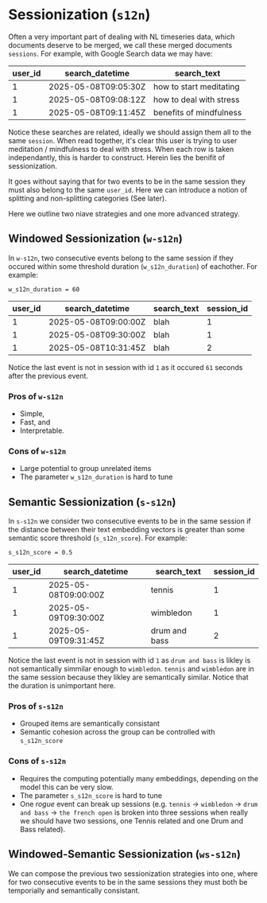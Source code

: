 # Sessionization (`s12n`)

Often a very important part of dealing with NL timeseries data, which documents deserve to be merged, we call these merged documents `sessions`. For example, with Google Search data we may have:

| user\_id | search\_datetime     | search\_text            |
| -------- | -------------------- | ----------------------- |
| 1        | 2025-05-08T09:05:30Z | how to start meditating |
| 1        | 2025-05-08T09:08:12Z | how to deal with stress |
| 1        | 2025-05-08T09:11:45Z | benefits of mindfulness |

Notice these searches are related, ideally we should assign them all to the same `session`. When read together, it's clear this user is trying to user meditation / mindfulness to deal with stress. When each row is taken independantly, this is harder to construct. Herein lies the benifit of sessionization.

It goes without saying that for two events to be in the same session they must also belong to the same `user_id`. Here we can introduce a notion of splitting and non-splitting categories (See later).

Here we outline two niave strategies and one more advanced strategy.

## Windowed Sessionization (`w-s12n`)

In `w-s12n`, two consecutive events belong to the same session if they occured within some threshold duration (`w_s12n_duration`) of eachother. For example:

`w_s12n_duration = 60`

| user\_id | search\_datetime     | search\_text            | session_id |
| -------- | -------------------- | ----------------------- | ---------- |
| 1        | 2025-05-08T09:00:00Z | blah                    | 1          |
| 1        | 2025-05-08T09:30:00Z | blah                    | 1          |
| 1        | 2025-05-08T10:31:45Z | blah                    | 2          |

Notice the last event is not in session with id `1` as it occured `61` seconds after the previous event.

### Pros of `w-s12n`
* Simple,
* Fast, and
* Interpretable.

### Cons of `w-s12n`
* Large potential to group unrelated items
* The parameter `w_s12n_duration` is hard to tune

## Semantic Sessionization (`s-s12n`)

In `s-s12n` we consider two consecutive events to be in the same session if the distance between their text embedding vectors is greater than some semantic score threshold (`s_s12n_score`). For example:

`s_s12n_score = 0.5`

| user\_id | search\_datetime     | search\_text            | session_id |
| -------- | -------------------- | ----------------------- | ---------- |
| 1        | 2025-05-08T09:00:00Z | tennis                  | 1          |
| 1        | 2025-05-09T09:30:00Z | wimbledon               | 1          |
| 1        | 2025-05-09T09:31:45Z | drum and bass           | 2          |

Notice the last event is not in session with id `1` as `drum and bass` is likley is not semantically simmilar enough to `wimbledon`. `tennis` and `wimbledon` are in the same session because they likley are semantically similar. Notice that the duration is unimportant here.

### Pros of `s-s12n`
* Grouped items are semantically consistant
* Semantic cohesion across the group can be controlled with `s_s12n_score`

### Cons of `s-s12n`
* Requires the computing potentially many embeddings, depending on the model this can be very slow.
* The parameter `s_s12n_score` is hard to tune
* One _rogue_ event can break up sessions (e.g. `tennis` -> `wimbledon` -> `drum and bass` -> `the french open` is broken into three sessions when really we should have two sessions, one Tennis related and one Drum and Bass related).

## Windowed-Semantic Sessionization (`ws-s12n`)

We can compose the previous two sessionization strategies into one, where for two consecutive events to be in the same sessions they must both be temporially and semantically consistant.
